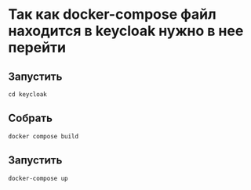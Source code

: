 # Так как docker-compose файл находится в keycloak нужно в нее перейти

## Запустить
```
cd keycloak
```

## Собрать

```
docker compose build
```

## Запустить
```
docker-compose up
```